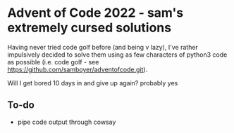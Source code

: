 # Advent of Code 2022 - sam's extremely cursed solutions

Having never tried code golf before (and being v lazy), I've rather impulsively decided to solve them using as few characters of python3 code as possible (i.e. code golf - see <https://github.com/samboyer/adventofcode.git>).

Will I get bored 10 days in and give up again? probably yes

## To-do

- pipe code output through cowsay

